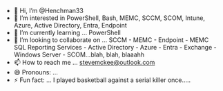 - 👋 Hi, I’m @Henchman33
- 👀 I’m interested in PowerShell, Bash, MEMC, SCCM, SCOM, Intune, Azure, Active Directory, Entra, Endpoint 
- 🌱 I’m currently learning ... PowerShell
- 💞️ I’m looking to collaborate on ... SCCM - MEMC - Endpoint - MEMC SQL Reporting Services - Active Directory - Azure - Entra - Exchange - Windows Server - SCOM...blah, blah, blaaahh
- 📫 How to reach me ... stevemckee@outlook.com
- 😄 Pronouns: ...
- ⚡ Fun fact: ... I played basketball against a serial killer once.....

<!---
Henchman33/Henchman33 is a ✨ special ✨ repository because its `README.md` (this file) appears on your GitHub profile.
You can click the Preview link to take a look at your changes.
--->
